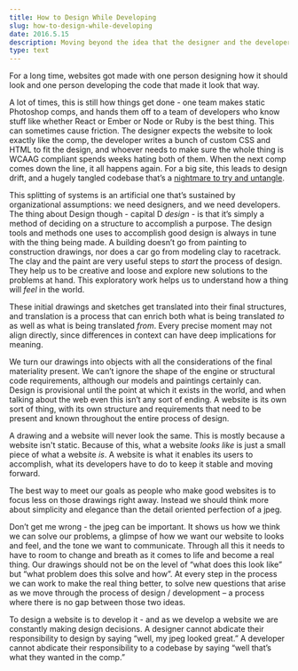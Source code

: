 ```yaml
---
title: How to Design While Developing
slug: how-to-design-while-developing
date: 2016.5.15
description: Moving beyond the idea that the designer and the developer on a web project are different people, and that somehow those are different things.
type: text
---
```


For a long time, websites got made with one person designing how it should look and one person developing the code that made it look that way.

A lot of times, this is still how things get done - one team makes static Photoshop comps, and hands them off to a team of developers who know stuff like whether React or Ember or Node or Ruby is the best thing. This can sometimes cause friction. The designer expects the website to look exactly like the comp, the developer writes a bunch of custom CSS and HTML to fit the design, and whoever needs to make sure the whole thing is WCAAG compliant spends weeks hating both of them. When the next comp comes down the line, it all happens again. For a big site, this leads to design drift, and a hugely tangled codebase that’s a [nightmare to try and untangle](http://paulcpederson.com/articles/css-for-people-who-hate-css/).

This splitting of systems is an artificial one that’s sustained by organizational assumptions: we need designers, and we need developers. The thing about Design though - capital D _design_ - is that it’s simply a method of deciding on a structure to accomplish a purpose. The design tools and methods one uses to accomplish good design is always in tune with the thing being made. A building doesn’t go from painting to construction drawings, nor does a car go from modeling clay to racetrack. The clay and the paint are very useful steps to _start_ the process of design. They help us to be creative and loose and explore new solutions to the problems at hand. This exploratory work helps us to understand how a thing will _feel_ in the world.

These initial drawings and sketches get translated into their final structures, and translation is a process that can enrich both what is being translated _to_ as well as what is being translated _from_. Every precise moment may not align directly, since differences in context can have deep implications for meaning.

We turn our drawings into objects with all the considerations of the final materiality present. We can’t ignore the shape of the engine or structural code requirements, although our models and paintings certainly can. Design is provisional until the point at which it exists in the world, and when talking about the web even this isn’t any sort of ending. A website is its own sort of thing, with its own structure and requirements that need to be present and known throughout the entire process of design.

A drawing and a website will never look the same. This is mostly because a website isn't static. Because of this, what a website _looks like_ is just a small piece of what a website _is_. A website is what it enables its users to accomplish, what its developers have to do to keep it stable and moving forward.

The best way to meet our goals as people who make good websites is to focus less on those drawings right away. Instead we should think more about simplicity and elegance than the detail oriented perfection of a jpeg.

Don’t get me wrong - the jpeg can be important. It shows us how we think we can solve our problems, a glimpse of how we want our website to looks and feel, and the tone we want to communicate. Through all this it needs to have to room to change and breath as it comes to life and become a real thing. Our drawings should not be on the level of “what does this look like” but “what problem does this solve and how”. At every step in the process we can work to make the real thing better, to solve new questions that arise as we move through the process of design / development – a process where there is no gap between those two ideas.

To design a website is to develop it - and as we develop a website we are constantly making design decisions. A designer cannot abdicate their responsibility to design by saying “well, my jpeg looked great.” A developer cannot abdicate their responsibility to a codebase by saying “well that’s what they wanted in the comp.”
